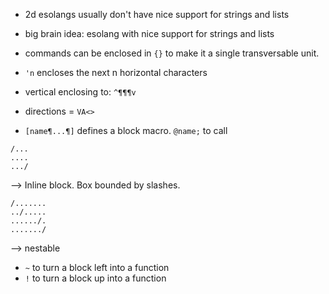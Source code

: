 - 2d esolangs usually don't have nice support for strings and lists
- big brain idea: esolang with nice support for strings and lists

- commands can be enclosed in `{}` to make it a single transversable unit. 
- `'n` encloses the next n horizontal characters
- vertical enclosing to: `^¶¶¶v`
- directions = `VA<>`
- `[name¶...¶]` defines a block macro. `@name;` to call

```
/...
....
.../
```

 --> Inline block. Box bounded by slashes.

```
/.......
../.....
....../.
......./
``` 
--> nestable

- `~` to turn a block left into a function
- `!` to turn a block up into a function
